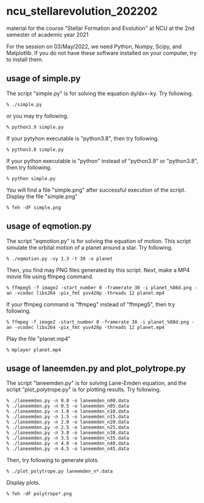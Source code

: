 # ncu_stellarevolution_202202
material for the course "Stellar Formation and Evolution" at NCU at the 2nd semester of academic year 2021

For the session on 03/May/2022, we need Python, Numpy, Scipy, and Matplotlib.
If you do not have these software installed on your computer, try to install them.

## usage of simple.py
The script "simple.py" is for solving the equation dy/dx=-ky.
Try following.
```
% ./simple.py
```
or you may try following.
```
% python3.9 simple.py
```
If your pytyhon executable is "python3.8", then try following.
```
% python3.8 simple.py
```
If your python executable is "python" instead of "python3.9" or "python3.8", then try following.
```
% python simple.py
```
You will find a file "simple.png" after successful execution of the script.
Display the file "simple.png"
```
% feh -dF simple.png
```

## usage of eqmotion.py
The script "eqmotion.py" is for solving the equation of motion.
This script simulate the orbital motion of a planet around a star.
Try following.
```
% ./eqmotion.py -vy 1.3 -t 30 -o planet
```
Then, you find may PNG files generated by this script.
Next, make a MP4 movie file using ffmpeg command.
```
% ffmpeg5 -f image2 -start_number 0 -framerate 30 -i planet_%08d.png -an -vcodec libx264 -pix_fmt yuv420p -threads 12 planet.mp4
```
If your ffmpeg command is "ffmpeg" instead of "ffmpeg5", then try following.
```
% ffmpeg -f image2 -start_number 0 -framerate 30 -i planet_%08d.png -an -vcodec libx264 -pix_fmt yuv420p -threads 12 planet.mp4
```
Play the file "planet.mp4"
```
% mplayer planet.mp4
```

## usage of laneemden.py and plot_polytrope.py
The script "laneemden.py" is for solving Lane-Emden equation, and the script "plot_polytrope.py" is for plotting results.
Try following.
```
% ./laneemden.py -n 0.0 -o laneemden_n00.data
% ./laneemden.py -n 0.5 -o laneemden_n05.data
% ./laneemden.py -n 1.0 -o laneemden_n10.data
% ./laneemden.py -n 1.5 -o laneemden_n15.data
% ./laneemden.py -n 2.0 -o laneemden_n20.data
% ./laneemden.py -n 2.5 -o laneemden_n25.data
% ./laneemden.py -n 3.0 -o laneemden_n30.data
% ./laneemden.py -n 3.5 -o laneemden_n35.data
% ./laneemden.py -n 4.0 -o laneemden_n40.data
% ./laneemden.py -n 4.5 -o laneemden_n45.data
```
Then, try following to generate plots.
```
% ./plot_polytrope.py laneemden_n*.data
```
Display plots.
```
% feh -dF polytrope*.png
```
